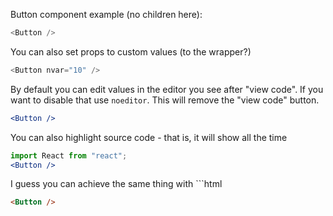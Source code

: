 Button component example (no children here):

```js
<Button />
```

You can also set props to custom values (to the wrapper?)

```js {"props": {"mvar": 100}}
<Button nvar="10" />
```

By default you can edit values in the editor you see after "view code".
If you want to disable that use `noeditor`. This will remove the "view code" button.

```jsx noeditor
<Button />
```

You can also highlight source code - that is, it will show all the time

```jsx static
import React from "react";
<Button />
```
I guess you can achieve the same thing with ```html

```html
<Button />
```
